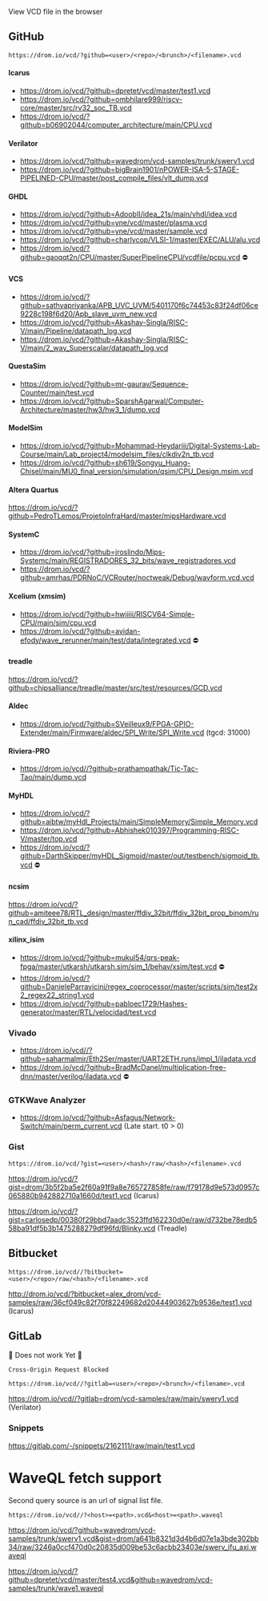 View VCD file in the browser

## GitHub

`https://drom.io/vcd/?github=<user>/<repo>/<brunch>/<filename>.vcd`

#### Icarus
* https://drom.io/vcd/?github=dpretet/vcd/master/test1.vcd
* https://drom.io/vcd/?github=ombhilare999/riscv-core/master/src/rv32_soc_TB.vcd
* https://drom.io/vcd/?github=b06902044/computer_architecture/main/CPU.vcd

#### Verilator
* https://drom.io/vcd/?github=wavedrom/vcd-samples/trunk/swerv1.vcd
* https://drom.io/vcd/?github=bigBrain1901/nPOWER-ISA-5-STAGE-PIPELINED-CPU/master/post_compile_files/vlt_dump.vcd

#### GHDL
* https://drom.io/vcd/?github=AdoobII/idea_21s/main/vhdl/idea.vcd
* https://drom.io/vcd/?github=yne/vcd/master/plasma.vcd
* https://drom.io/vcd/?github=yne/vcd/master/sample.vcd
* https://drom.io/vcd/?github=charlycop/VLSI-1/master/EXEC/ALU/alu.vcd
* https://drom.io/vcd/?github=gaoqqt2n/CPU/master/SuperPipelineCPU/vcdfile/pcpu.vcd ⛔

#### VCS
* https://drom.io/vcd/?github=sathyapriyanka/APB_UVC_UVM/5401170f6c74453c83f24df06ce9228c198f6d20/Apb_slave_uvm_new.vcd
* https://drom.io/vcd/?github=Akashay-Singla/RISC-V/main/Pipeline/datapath_log.vcd
* https://drom.io/vcd/?github=Akashay-Singla/RISC-V/main/2_way_Superscalar/datapath_log.vcd

#### QuestaSim
* https://drom.io/vcd/?github=mr-gaurav/Sequence-Counter/main/test.vcd
* https://drom.io/vcd/?github=SparshAgarwal/Computer-Architecture/master/hw3/hw3_1/dump.vcd

#### ModelSim
* https://drom.io/vcd/?github=Mohammad-Heydariii/Digital-Systems-Lab-Course/main/Lab_project4/modelsim_files/clkdiv2n_tb.vcd
* https://drom.io/vcd/?github=sh619/Songyu_Huang-Chisel/main/MU0_final_version/simulation/qsim/CPU_Design.msim.vcd

#### Altera Quartus
https://drom.io/vcd/?github=PedroTLemos/ProjetoInfraHard/master/mipsHardware.vcd 

#### SystemC
* https://drom.io/vcd/?github=jroslindo/Mips-Systemc/main/REGISTRADORES_32_bits/wave_registradores.vcd
* https://drom.io/vcd/?github=amrhas/PDRNoC/VCRouter/noctweak/Debug/wavform.vcd.vcd

#### Xcelium (xmsim)
* https://drom.io/vcd/?github=hwiiiii/RISCV64-Simple-CPU/main/sim/cpu.vcd
* https://drom.io/vcd/?github=avidan-efody/wave_rerunner/main/test/data/integrated.vcd ⛔

#### treadle
https://drom.io/vcd/?github=chipsalliance/treadle/master/src/test/resources/GCD.vcd

#### Aldec
* https://drom.io/vcd/?github=SVeilleux9/FPGA-GPIO-Extender/main/Firmware/aldec/SPI_Write/SPI_Write.vcd (tgcd: 31000)

#### Riviera-PRO
* https://drom.io/vcd//?github=prathampathak/Tic-Tac-Tao/main/dump.vcd

#### MyHDL
* https://drom.io/vcd/?github=aibtw/myHdl_Projects/main/SimpleMemory/Simple_Memory.vcd
* https://drom.io/vcd/?github=Abhishek010397/Programming-RISC-V/master/top.vcd
* https://drom.io/vcd/?github=DarthSkipper/myHDL_Sigmoid/master/out/testbench/sigmoid_tb.vcd ⛔

#### ncsim
https://drom.io/vcd/?github=amiteee78/RTL_design/master/ffdiv_32bit/ffdiv_32bit_prop_binom/run_cad/ffdiv_32bit_tb.vcd

#### xilinx_isim
* https://drom.io/vcd/?github=mukul54/qrs-peak-fpga/master/utkarsh/utkarsh.sim/sim_1/behav/xsim/test.vcd ⛔
* https://drom.io/vcd/?github=DanieleParravicini/regex_coprocessor/master/scripts/sim/test2x2_regex22_string1.vcd
* https://drom.io/vcd/?github=pabloec1729/Hashes-generator/master/RTL/velocidad/test.vcd

### Vivado
* https://drom.io/vcd//?github=saharmalmir/Eth2Ser/master/UART2ETH.runs/impl_1/iladata.vcd
* https://drom.io/vcd/?github=BradMcDanel/multiplication-free-dnn/master/verilog/iladata.vcd ⛔

### GTKWave Analyzer
* https://drom.io/vcd/?github=Asfagus/Network-Switch/main/perm_current.vcd (Late start. t0 > 0)

### Gist

`https://drom.io/vcd/?gist=<user>/<hash>/raw/<hash>/<filename>.vcd`

https://drom.io/vcd/?gist=drom/3b5f2ba5e2f60a91f9a8e765727858fe/raw/f79178d9e573d0957c065880b942882710a1660d/test1.vcd (Icarus)

https://drom.io/vcd/?gist=carlosedp/00380f29bbd7aadc3523ffd162230d0e/raw/d732be78edb558ba91df5b3b1475288279df96fd/Blinky.vcd (Treadle)

## Bitbucket

`https://drom.io/vcd//?bitbucket=<user>/<repo>/raw/<hash>/<filename>.vcd`

http://drom.io/vcd/?bitbucket=alex_drom/vcd-samples/raw/36cf049c82f70f82249682d20444903627b9536e/test1.vcd (Icarus)

## GitLab

:construction: Does not work Yet :construction:

`Cross-Origin Request Blocked`

`https://drom.io/vcd//?gitlab=<user>/<repo>/<brunch>/<filename>.vcd`

https://drom.io/vcd//?gitlab=drom/vcd-samples/raw/main/swerv1.vcd (Verilator)

### Snippets

https://gitlab.com/-/snippets/2162111/raw/main/test1.vcd


# WaveQL fetch support

Second query source is an url of signal list file.

`https://drom.io/vcd//?<host>=<path>.vcd&<host>=<path>.waveql`

https://drom.io/vcd/?github=wavedrom/vcd-samples/trunk/swerv1.vcd&gist=drom/a641b8321d3d4b6d07e1a3bde302bb34/raw/3246a0ccf470d0c20835d009be53c6acbb23403e/swerv_ifu_axi.waveql

https://drom.io/vcd/?github=dpretet/vcd/master/test4.vcd&github=wavedrom/vcd-samples/trunk/wave1.waveql
